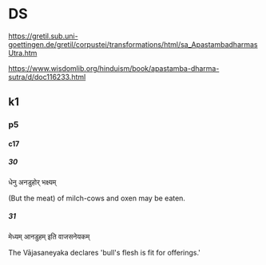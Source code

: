 
# DS
https://gretil.sub.uni-goettingen.de/gretil/corpustei/transformations/html/sa_ApastambadharmasUtra.htm

https://www.wisdomlib.org/hinduism/book/apastamba-dharma-sutra/d/doc116233.html
## k1
### p5
#### c17
##### 30
धेनु अनडुहोर्  भक्ष्यम्  

(But the meat) of milch-cows and oxen may be eaten.
##### 31
मेध्यम् आनडुहम् इति  वाजसनेयकम्

The Vājasaneyaka declares 'bull's flesh is fit for offerings.'
